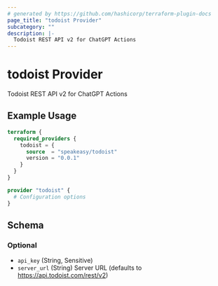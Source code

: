 ```yaml
---
# generated by https://github.com/hashicorp/terraform-plugin-docs
page_title: "todoist Provider"
subcategory: ""
description: |-
  Todoist REST API v2 for ChatGPT Actions
---
```


# todoist Provider

Todoist REST API v2 for ChatGPT Actions

## Example Usage

```terraform
terraform {
  required_providers {
    todoist = {
      source  = "speakeasy/todoist"
      version = "0.0.1"
    }
  }
}

provider "todoist" {
  # Configuration options
}
```

<!-- schema generated by tfplugindocs -->
## Schema

### Optional

- `api_key` (String, Sensitive)
- `server_url` (String) Server URL (defaults to https://api.todoist.com/rest/v2)
